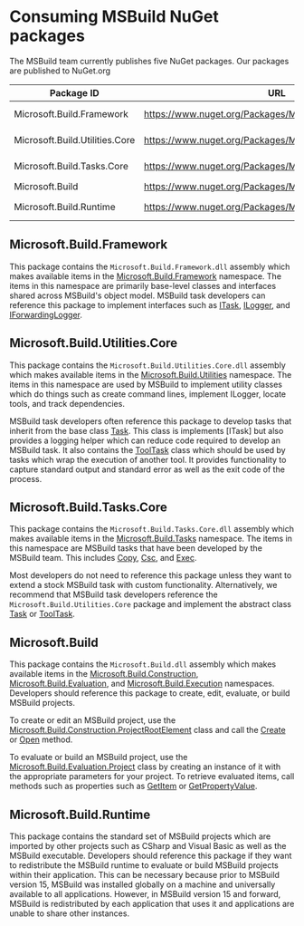 # Consuming MSBuild NuGet packages

The MSBuild team currently publishes five NuGet packages.  Our packages are published to NuGet.org 

| Package ID    | URL      | Status   |
| ------------- |-------------| -----|
| Microsoft.Build.Framework      | https://www.nuget.org/Packages/Microsoft.Build.Framework | [![Microsoft.Build.Framework package](https://img.shields.io/nuget/vpre/Microsoft.Build.Framework.svg)](https://www.nuget.org/Packages/Microsoft.Build.Framework) |
| Microsoft.Build.Utilities.Core      | https://www.nuget.org/Packages/Microsoft.Build.Utilities.Core | [![Microsoft.Build.Utilities.Core package](https://img.shields.io/nuget/vpre/Microsoft.Build.Utilities.Core.svg)](https://www.nuget.org/Packages/Microsoft.Build.Utilities.Core) |
| Microsoft.Build.Tasks.Core      | https://www.nuget.org/Packages/Microsoft.Build.Tasks.Core | [![Microsoft.Build.Tasks.Core package](https://img.shields.io/nuget/vpre/Microsoft.Build.Tasks.Core.svg)](https://www.nuget.org/Packages/Microsoft.Build.Tasks.Core) |
| Microsoft.Build      | https://www.nuget.org/Packages/Microsoft.Build | [![Microsoft.Build package](https://img.shields.io/nuget/vpre/Microsoft.Build.svg)](https://www.nuget.org/Packages/Microsoft.Build) |
| Microsoft.Build.Runtime      | https://www.nuget.org/Packages/Microsoft.Build.Runtime | [![Microsoft.Build.Runtime package](https://img.shields.io/nuget/vpre/Microsoft.Build.Runtime.svg)](https://www.nuget.org/Packages/Microsoft.Build.Runtime) |

## Microsoft.Build.Framework
This package contains the `Microsoft.Build.Framework.dll` assembly which makes available items in the [Microsoft.Build.Framework](https://msdn.microsoft.com/en-us/library/microsoft.build.framework.aspx) namespace.
The items in this namespace are primarily base-level classes and interfaces shared across MSBuild's object model.  MSBuild task developers can reference this package to implement interfaces such as
[ITask](https://msdn.microsoft.com/en-us/library/microsoft.build.framework.itask.aspx), [ILogger](https://msdn.microsoft.com/en-us/library/microsoft.build.framework.ilogger.aspx), and
[IForwardingLogger](https://msdn.microsoft.com/en-us/library/microsoft.build.framework.iforwardinglogger.aspx).

## Microsoft.Build.Utilities.Core
This package contains the `Microsoft.Build.Utilities.Core.dll` assembly which makes available items in the [Microsoft.Build.Utilities](https://msdn.microsoft.com/en-us/library/microsoft.build.utilities.aspx) namespace.
The items in this namespace are used by MSBuild to implement utility classes which do things such as create command lines, implement ILogger, locate tools, and track dependencies.

MSBuild task developers often reference this package to develop tasks that inherit from the base class [Task](https://msdn.microsoft.com/en-us/library/microsoft.build.utilities.task.aspx).  This class is implements [ITask] 
but also provides a logging helper which can reduce code required to develop an MSBuild task.  It also contains the [ToolTask](https://msdn.microsoft.com/en-us/library/microsoft.build.utilities.tooltask.aspx) class which
should be used by tasks which wrap the execution of another tool.  It provides functionality to capture standard output and standard error as well as the exit code of the process.

## Microsoft.Build.Tasks.Core
This package contains the `Microsoft.Build.Tasks.Core.dll` assembly which makes available items in the [Microsoft.Build.Tasks](https://msdn.microsoft.com/en-us/library/microsoft.build.tasks.aspx) namespace.
The items in this namespace are MSBuild tasks that have been developed by the MSBuild team.  This includes [Copy](https://msdn.microsoft.com/en-us/library/microsoft.build.tasks.copy.aspx),
[Csc](https://msdn.microsoft.com/en-us/library/microsoft.build.tasks.csc.aspx), and [Exec](https://msdn.microsoft.com/en-us/library/microsoft.build.tasks.exec.aspx).

Most developers do not need to reference this package unless they want to extend a stock MSBuild task with custom functionality.  Alternatively, we recommend that MSBuild task developers reference the 
`Microsoft.Build.Utilities.Core` package and implement the abstract class [Task](https://msdn.microsoft.com/en-us/library/microsoft.build.utilities.task.aspx) or
[ToolTask](https://msdn.microsoft.com/en-us/library/microsoft.build.utilities.tooltask.aspx).

## Microsoft.Build
This package contains the `Microsoft.Build.dll` assembly which makes available items in the [Microsoft.Build.Construction](https://msdn.microsoft.com/en-us/library/microsoft.build.construction.aspx),
[Microsoft.Build.Evaluation](https://msdn.microsoft.com/en-us/library/microsoft.build.evaluation.aspx), and [Microsoft.Build.Execution](https://msdn.microsoft.com/en-us/library/microsoft.build.execution.aspx) namespaces.
Developers should reference this package to create, edit, evaluate, or build MSBuild projects.

To create or edit an MSBuild project, use the [Microsoft.Build.Construction.ProjectRootElement](https://msdn.microsoft.com/en-us/library/microsoft.build.construction.projectrootelement.aspx) class and call the 
[Create](https://msdn.microsoft.com/en-us/library/microsoft.build.construction.projectrootelement.create.aspx) or
[Open](https://msdn.microsoft.com/en-us/library/microsoft.build.construction.projectrootelement.open.aspx) method.

To evaluate or build an MSBuild project, use the [Microsoft.Build.Evaluation.Project](https://msdn.microsoft.com/en-us/library/microsoft.build.evaluation.project.aspx) class by creating an instance of it with the
appropriate parameters for your project.  To retrieve evaluated items, call methods such as  properties such as [GetItem](https://msdn.microsoft.com/en-us/library/microsoft.build.evaluation.project.getitems.aspx)
or [GetPropertyValue](https://msdn.microsoft.com/en-us/library/microsoft.build.evaluation.project.getpropertyvalue.aspx).

## Microsoft.Build.Runtime
This package contains the standard set of MSBuild projects which are imported by other projects such as CSharp and Visual Basic as well as the MSBuild executable.  Developers should reference this package if they want to
redistribute the MSBuild runtime to evaluate or build MSBuild projects within their application.  This can be necessary because prior to MSBuild version 15, MSBuild was installed globally on a machine and universally
available to all applications.  However, in MSBuild version 15 and forward, MSBuild is redistributed by each application that uses it and applications are unable to share other instances.  
